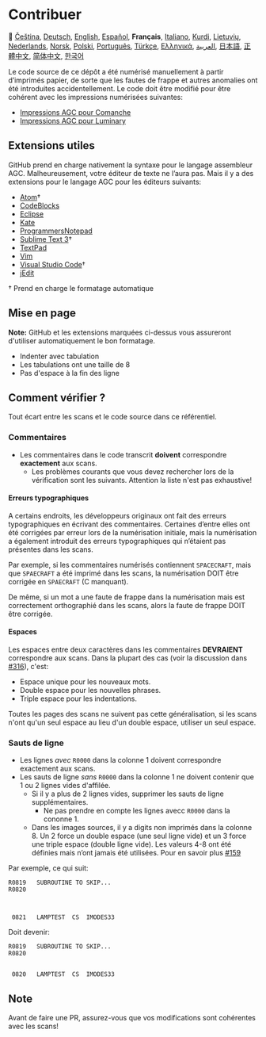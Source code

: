 # Contribuer

🎌
[Čeština][CZ],
[Deutsch][DE],
[English][EN],
[Español][ES],
**Français**,
[Italiano][IT],
[Kurdi][KU],
[Lietuvių][LT],
[Nederlands][NL],
[Norsk][NO],
[Polski][PL],
[Português][PT_BR],
[Türkçe][TR],
[Ελληνικά][GR],
[العربية][AR],
[日本語][JA],
[正體中文][ZH_TW],
[简体中文][ZH_CN],
[한국어][KO_KR]

[AR]:CONTRIBUTING.ar.md
[CZ]:CONTRIBUTING.cz.md
[DE]:CONTRIBUTING.de.md
[EN]:CONTRIBUTING.md
[ES]:CONTRIBUTING.es.md
[FR]:CONTRIBUTING.fr.md
[GR]:CONTRIBUTING.gr.md
[IT]:CONTRIBUTING.it.md
[JA]:CONTRIBUTING.ja.md
[KO_KR]:CONTRIBUTING.ko_kr.md
[KU]:CONTRIBUTING.ku.md
[LT]:CONTRIBUTING.lt.md
[NL]:CONTRIBUTING.nl.md
[NO]:CONTRIBUTING.no.md
[PL]:CONTRIBUTING.pl.md
[PT_BR]:CONTRIBUTING.pt_br.md
[TR]:CONTRIBUTING.tr.md
[ZH_CN]:CONTRIBUTING.zh_cn.md
[ZH_TW]:CONTRIBUTING.zh_tw.md

Le code source de ce dépôt a été numérisé manuellement à partir d’imprimés papier, de sorte que les fautes de frappe et autres anomalies ont été introduites accidentellement. Le code doit être modifié pour être cohérent avec les impressions numérisées suivantes:

- [Impressions AGC pour Comanche][8]
- [Impressions AGC pour Luminary][9]

## Extensions utiles

GitHub prend en charge nativement la syntaxe pour le langage assembleur AGC. Malheureusement, votre éditeur de texte ne l’aura pas. Mais il y a des extensions pour le langage AGC pour les éditeurs suivants:

- [Atom][Atom]†
- [CodeBlocks][CodeBlocks]
- [Eclipse][Eclipse]
- [Kate][Kate]
- [ProgrammersNotepad][ProgrammersNotepad]
- [Sublime Text 3][Sublime Text]†
- [TextPad][TextPad]
- [Vim][Vim]
- [Visual Studio Code][VisualStudioCode]†
- [jEdit][jEdit]

† Prend en charge le formatage automatique

[Atom]:https://github.com/Alhadis/language-agc
[CodeBlocks]:https://github.com/virtualagc/virtualagc/tree/master/Contributed/SyntaxHighlight/CodeBlocks
[Eclipse]:https://github.com/virtualagc/virtualagc/tree/master/Contributed/SyntaxHighlight/Eclipse
[Kate]:https://github.com/virtualagc/virtualagc/tree/master/Contributed/SyntaxHighlight/Kate
[ProgrammersNotepad]:https://github.com/virtualagc/virtualagc/tree/master/Contributed/SyntaxHighlight/ProgrammersNotepad
[Sublime Text]:https://github.com/jimlawton/AGC-Assembly
[TextPad]:https://github.com/virtualagc/virtualagc/tree/master/Contributed/SyntaxHighlight/TextPad
[Vim]:https://github.com/wsdjeg/vim-assembly
[VisualStudioCode]:https://github.com/wopian/agc-assembly
[jEdit]:https://github.com/virtualagc/virtualagc/tree/master/Contributed/SyntaxHighlight/jEdit

## Mise en page

**Note:** GitHub et les extensions marquées ci-dessus vous assureront d'utiliser automatiquement le bon formatage.

- Indenter avec tabulation
- Les tabulations ont une taille de 8
- Pas d'espace à la fin des ligne

## Comment vérifier ?

Tout écart entre les scans et le code source dans ce référentiel.

### Commentaires

- Les commentaires dans le code transcrit **doivent** correspondre **exactement** aux scans.
  - Les problèmes courants que vous devez rechercher lors de la vérification sont les suivants. Attention la liste n'est pas exhaustive!

#### Erreurs typographiques

A certains endroits, les développeurs originaux ont fait des erreurs typographiques en écrivant des commentaires. Certaines d’entre elles ont été corrigées par erreur lors de la numérisation initiale, mais la numérisation a également introduit des erreurs typographiques qui n’étaient pas présentes dans les scans.

Par exemple, si les commentaires numérisés contiennent `SPACECRAFT`, mais que `SPAECRAFT` a été imprimé dans les scans, la numérisation DOIT être corrigée en `SPAECRAFT` (C manquant).

De même, si un mot a une faute de frappe dans la numérisation mais est correctement orthographié dans les scans, alors la faute de frappe DOIT être corrigée.

#### Espaces

Les espaces entre deux caractères dans les commentaires **DEVRAIENT** correspondre aux scans. Dans la plupart des cas (voir la discussion dans [#316][10]), c'est:

- Espace unique pour les nouveaux mots.
- Double espace pour les nouvelles phrases.
- Triple espace pour les indentations.

Toutes les pages des scans ne suivent pas cette généralisation, si les scans n'ont qu'un seul espace au lieu d'un double espace, utiliser un seul espace.

### Sauts de ligne

- Les lignes *avec* `R0000` dans la colonne 1 doivent correspondre exactement aux scans.
- Les sauts de ligne *sans* `R0000` dans la colonne 1 ne doivent contenir que 1 ou 2 lignes vides d'affilée.
  - Si il y a plus de 2 lignes vides, supprimer les sauts de ligne supplémentaires.
    - Ne pas prendre en compte les lignes avecc `R0000` dans la cononne 1.
  - Dans les images sources, il y a digits non imprimés dans la colonne 8. Un 2 force un double espace (une seul ligne vide) et un 3 force une triple espace (double ligne vide). Les valeurs 4-8 ont été définies mais n’ont jamais été utilisées. Pour en savoir plus [#159][7]

Par exemple, ce qui suit:

```plain
R0819   SUBROUTINE TO SKIP...
R0820



 0821   LAMPTEST  CS  IMODES33
```

Doit devenir:

```plain
R0819   SUBROUTINE TO SKIP...
R0820


 0820   LAMPTEST  CS  IMODES33
```

## Note

Avant de faire une PR, assurez-vous que vos modifications sont cohérentes avec les scans!

[0]:https://github.com/chrislgarry/Apollo-11/pull/new/master
[1]:http://www.ibiblio.org/apollo/ScansForConversion/Luminary099/
[2]:http://www.ibiblio.org/apollo/ScansForConversion/Comanche055/
[6]:https://github.com/wopian/agc-assembly#user-settings
[7]:https://github.com/chrislgarry/Apollo-11/issues/159
[8]:http://www.ibiblio.org/apollo/ScansForConversion/Comanche055/
[9]:http://www.ibiblio.org/apollo/ScansForConversion/Luminary099/
[10]:https://github.com/chrislgarry/Apollo-11/pull/316#pullrequestreview-102892741
